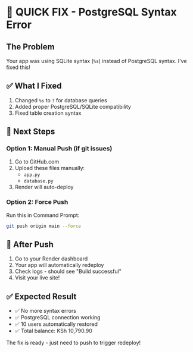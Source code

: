 # 🚨 QUICK FIX - PostgreSQL Syntax Error

## The Problem
Your app was using SQLite syntax (`%s`) instead of PostgreSQL syntax. I've fixed this!

## ✅ What I Fixed
1. Changed `%s` to `?` for database queries
2. Added proper PostgreSQL/SQLite compatibility
3. Fixed table creation syntax

## 🚀 Next Steps

### Option 1: Manual Push (if git issues)
1. Go to GitHub.com
2. Upload these files manually:
   - `app.py` 
   - `database.py`
3. Render will auto-deploy

### Option 2: Force Push
Run this in Command Prompt:
```bash
git push origin main --force
```

## 🎯 After Push
1. Go to your Render dashboard
2. Your app will automatically redeploy
3. Check logs - should see "Build successful"
4. Visit your live site!

## ✅ Expected Result
- ✅ No more syntax errors
- ✅ PostgreSQL connection working
- ✅ 10 users automatically restored
- ✅ Total balance: KSh 10,790.90

The fix is ready - just need to push to trigger redeploy!